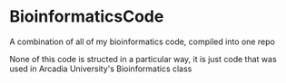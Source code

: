 # BioinformaticsCode
A combination of all of my bioinformatics code, compiled into one repo

None of this code is structed in a particular way, it is just code that was used in Arcadia University's Bioinformatics class
